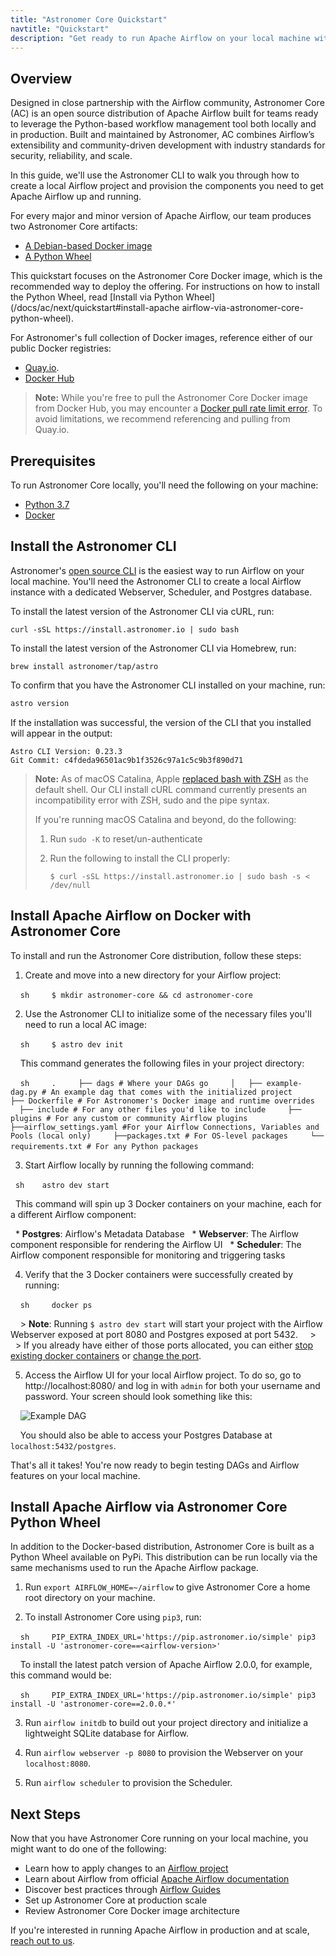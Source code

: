 ```yaml
---
title: "Astronomer Core Quickstart"
navtitle: "Quickstart"
description: "Get ready to run Apache Airflow on your local machine with Astronomer Core."
---
```


## Overview

Designed in close partnership with the Airflow community, Astronomer Core (AC) is an open source distribution of Apache Airflow built for teams ready to leverage the Python-based workflow management tool both locally and in production. Built and maintained by Astronomer, AC combines Airflow’s extensibility and community-driven development with industry standards for security, reliability, and scale.

In this guide, we'll use the Astronomer CLI to walk you through how to create a local Airflow project and provision the components you need to get Apache Airflow up and running.

For every major and minor version of Apache Airflow, our team produces two Astronomer Core artifacts:

- [A Debian-based Docker image](https://quay.io/repository/astronomer/ap-airflow?tab=tags)
- [A Python Wheel](https://pip.astronomer.io/simple/apache-airflow/)

This quickstart focuses on the Astronomer Core Docker image, which is the recommended way to deploy the offering. For instructions on how to install the Python Wheel, read [Install via Python Wheel](/docs/ac/next/quickstart#install-apache airflow-via-astronomer-core-python-wheel).

For Astronomer's full collection of Docker images, reference either of our public Docker registries:

- [Quay.io](https://quay.io/repository/astronomer/docker-airflow?tab=tags).
- [Docker Hub](https://hub.docker.com/r/astronomerio/docker-airflow)

> **Note:** While you're free to pull the Astronomer Core Docker image from Docker Hub, you may encounter a [Docker pull rate limit error](https://forum.astronomer.io/t/docker-hub-rate-limit-error-toomanyrequests-you-have-reached-your-pull-rate-limit/887). To avoid limitations, we recommend referencing and pulling from Quay.io.

## Prerequisites

To run Astronomer Core locally, you'll need the following on your machine:

- [Python 3.7](https://www.python.org/downloads/)
- [Docker](https://www.docker.com/products/docker-desktop)

## Install the Astronomer CLI

Astronomer's [open source CLI](https://github.com/astronomer/astro-cli) is the easiest way to run Airflow on your local machine. You'll need the Astronomer CLI to create a local Airflow instance with a dedicated Webserver, Scheduler, and Postgres database.

To install the latest version of the Astronomer CLI via cURL, run:

```
curl -sSL https://install.astronomer.io | sudo bash
```

To install the latest version of the Astronomer CLI via Homebrew, run:

```
brew install astronomer/tap/astro
```

To confirm that you have the Astronomer CLI installed on your machine, run:

```bash
astro version
```

If the installation was successful, the version of the CLI that you installed will appear in the output:

```
Astro CLI Version: 0.23.3
Git Commit: c4fdeda96501ac9b1f3526c97a1c5c9b3f890d71
```

> **Note:** As of macOS Catalina, Apple [replaced bash with ZSH](https://www.theverge.com/2019/6/4/18651872/apple-macos-catalina-zsh-bash-shell-replacement-features) as the default shell. Our CLI install cURL command currently presents an incompatibility error with ZSH, sudo and the pipe syntax.
>
> If you're running macOS Catalina and beyond, do the following:
>
> 1. Run `sudo -K` to reset/un-authenticate
> 2. Run the following to install the CLI properly:
>
>    ```
>    $ curl -sSL https://install.astronomer.io | sudo bash -s < /dev/null
>    ```

## Install Apache Airflow on Docker with Astronomer Core

To install and run the Astronomer Core distribution, follow these steps:

1. Create and move into a new directory for your Airflow project:

    ```sh
    $ mkdir astronomer-core && cd astronomer-core
    ```

2. Use the Astronomer CLI to initialize some of the necessary files you'll need to run a local AC image:

    ```sh
    $ astro dev init
    ```

    This command generates the following files in your project directory:

    ```sh
    .
    ├── dags # Where your DAGs go
    │   ├── example-dag.py # An example dag that comes with the initialized project
    ├── Dockerfile # For Astronomer's Docker image and runtime overrides
    ├── include # For any other files you'd like to include
    ├── plugins # For any custom or community Airflow plugins
    ├──airflow_settings.yaml #For your Airflow Connections, Variables and Pools (local only)
    ├──packages.txt # For OS-level packages
    └── requirements.txt # For any Python packages
    ```         

3. Start Airflow locally by running the following command:

   ```sh
   astro dev start
   ```

   This command will spin up 3 Docker containers on your machine, each for a different Airflow component:

   * **Postgres**: Airflow's Metadata Database
   * **Webserver**: The Airflow component responsible for rendering the Airflow UI
   * **Scheduler**: The Airflow component responsible for monitoring and triggering tasks


4. Verify that the 3 Docker containers were successfully created by running:

    ```sh
    docker ps
    ```

    > **Note**: Running `$ astro dev start` will start your project with the Airflow Webserver exposed at port 8080 and Postgres exposed at port 5432.
    >
    > If you already have either of those ports allocated, you can either [stop existing docker containers](https://forum.astronomer.io/t/docker-error-in-cli-bind-for-0-0-0-0-5432-failed-port-is-already-allocated/151) or [change the port](https://forum.astronomer.io/t/i-already-have-the-ports-that-the-cli-is-trying-to-use-8080-5432-occupied-can-i-change-the-ports-when-starting-a-project/48).

5. Access the Airflow UI for your local Airflow project. To do so, go to http://localhost:8080/ and log in with `admin` for both your username and password. Your screen should look something like this:

    ![Example DAG](https://assets2.astronomer.io/main/docs/getting-started/sample_dag.png)

    You should also be able to access your Postgres Database at `localhost:5432/postgres`.

That's all it takes! You're now ready to begin testing DAGs and Airflow features on your local machine.

## Install Apache Airflow via Astronomer Core Python Wheel

In addition to the Docker-based distribution, Astronomer Core is built as a Python Wheel available on PyPi. This distribution can be run locally via the same mechanisms used to run the Apache Airflow package.

1. Run `export AIRFLOW_HOME=~/airflow` to give Astronomer Core a home root directory on your machine.

2. To install Astronomer Core using `pip3`, run:

    ```sh
    PIP_EXTRA_INDEX_URL='https://pip.astronomer.io/simple' pip3 install -U 'astronomer-core==<airflow-version>'
    ```

    To install the latest patch version of Apache Airflow 2.0.0, for example, this command would be:

    ```sh
    PIP_EXTRA_INDEX_URL='https://pip.astronomer.io/simple' pip3 install -U 'astronomer-core==2.0.0.*'
    ```

3. Run `airflow initdb` to build out your project directory and initialize a lightweight SQLite database for Airflow.

4. Run `airflow webserver -p 8080` to provision the Webserver on your `localhost:8080`.

5. Run `airflow scheduler` to provision the Scheduler.

## Next Steps

Now that you have Astronomer Core running on your local machine, you might want to do one of the following:

* Learn how to apply changes to an [Airflow project](https://www.astronomer.io/docs/cloud/stable/develop/cli-quickstart#apply-changes-to-your-airflow-project)
* Learn about Airflow from official [Apache Airflow documentation](https://airflow.apache.org/docs/apache-airflow/stable/index.html)
* Discover best practices through [Airflow Guides](https://www.astronomer.io/guides/)
* Set up Astronomer Core at production scale
* Review Astronomer Core Docker image architecture

If you're interested in running Apache Airflow in production and at scale, [reach out to us](https://www.astronomer.io/get-astronomer).
